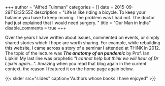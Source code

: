 +++
author = "Alfred Tuinman"
categories = []
date = 2015-09-29T13:35:55Z
description = "Life is like riding a bicycle. To keep your balance you have to keep moving. The problem was I had not. The doctor had just explained that I would need surgery. "
title = "Our Man in India"
disable_comments = true
+++


Over the years I have written about issues, commented on events, or simply shared stories which I hope are worth sharing. For example, while rebuilding this website, I came across a story of a seminar I attended at THiNK in 2012. The topic of the lecture was *__The anatomy of an pandemic__* by Prof. Ian Lipkin! My last line was prophetic _"I cannot help but think we will hear of Dr Lipkin again…"._  Amazing when you read that blog again in the current context, the reason I featured it on the home page again below.

{{< slider src="slides" caption="Authors whose books I have enjoyed" >}}